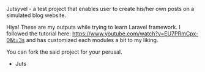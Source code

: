 Jutsyvel - a test project that enables user to create his/her own posts on a simulated blog website.

Hiya! These are my outputs while trying to learn Laravel framework. I followed the tutorial here: https://www.youtube.com/watch?v=EU7PRmCpx-0&t=3s and has customized each modules a bit to my liking.

You can fork the said project for your perusal.

- Juts
